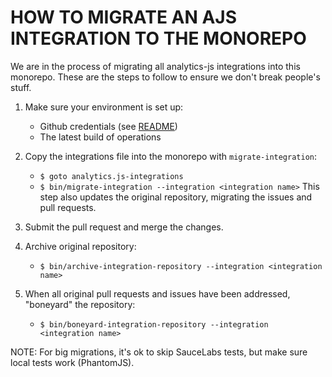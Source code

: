 # HOW TO MIGRATE AN AJS INTEGRATION TO THE MONOREPO

We are in the process of migrating all analytics-js integrations into
this monorepo. These are the steps to follow to ensure we don't break
people's stuff.

1. Make sure your environment is set up:
    - Github credentials (see [README](operations/README.md))
    - The latest build of operations

2. Copy the integrations file into the monorepo with `migrate-integration`:
    - `$ goto analytics.js-integrations`
    - `$ bin/migrate-integration --integration <integration name>`
This step also updates the original repository, migrating the issues
and pull requests.

3. Submit the pull request and merge the changes.
4. Archive original repository:
    - `$ bin/archive-integration-repository --integration <integration name>`
5. When all original pull requests and issues have been addressed, "boneyard"
the repository:
    - `$ bin/boneyard-integration-repository --integration <integration name>`

NOTE: For big migrations, it's ok to skip SauceLabs tests, but make sure
local tests work (PhantomJS).

